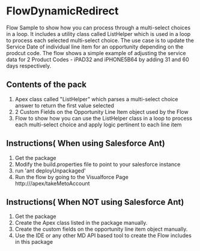 FlowDynamicRedirect
===================

Flow Sample to show how you can process through a multi-select choices in a loop. It includes a utility class
called ListHelper which is used in a loop to process each selected multi-select choice.
The use case is to update the Service Date of individual line item for an opportunity depending on the prodcut code.
The flow shows a simple example of adjusting the service data for 2 Product Codes - iPAD32 and iPHONE5B64 by adding 31
and 60 days respectively.


Contents of the pack
-----------------------------------------
1. Apex class called "ListHelper" which parses a multi-select choice answer to return the first value selected
2. 2 Custom Fields on the Opportunity Line Item object used by the Flow
3. Flow to show how you can use the ListHelper class in a loop to process each multi-select choice and apply logic pertinent
   to each line item


Instructions( When using Salesforce Ant)
-----------------------------------------
1. Get the package
2. Modify the build.properties file to point to your salesforce instance
3. run 'ant deployUnpackaged'
4. Run the flow by going to the Visualforce Page http://<instance URL>/apex/takeMetoAccount


Instructions( When NOT using Salesforce Ant)
-----------------------------------------
1. Get the package
2. Create the Apex class listed in the package manually.
3. Create the custom fields on the opportunity line item object manually.
4. Use the IDE or any other MD API based tool to create the Flow includes in this package

